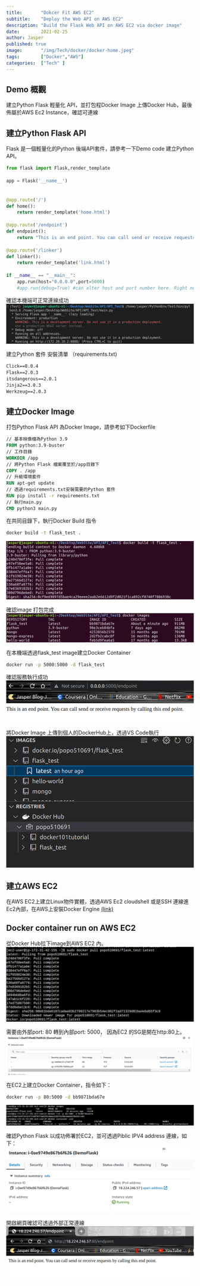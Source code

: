 ```yaml
---
title:       "Dokcer Fit AWS EC2"
subtitle:    "Deploy the Web API on AWS EC2"
description: "Build the Flask Web API on AWS EC2 via docker image"
date:        2021-02-25
author: Jasper
published: true
image:       "/img/Tech/docker/docker-home.jpeg"
tags:        ["Docker","AWS"]
categories:  ["Tech" ]
---
```


## Demo 概觀

建立Python Flask 輕量化 API，並打包程Docker Image 上傳Docker Hub，最後佈屬於AWS Ec2 Instance，確認可連線

##  建立Python Flask API 

Flask 是一個輕量化的Python 後端API套件，請參考一下Demo code 建立Python API。

```python
from flask import Flask,render_template

app = Flask('__name__')


@app.route('/')
def home():
    return render_template('home.html')

@app.route('/endpoint')
def endpoint():
    return "This is an end point. You can call send or receive requests by calling this end point."

@app.route('/linker')
def linker():
    return render_template('link.html')

if __name__ == "__main__":
    app.run(host="0.0.0.0",port=5000)
    #app.run(debug=True) #can alter host and port number here. Right now the default host is localhost and port is 5000
```
確認本機端可正常連線成功
![](/img/Tech/docker/flask_build.png) 


建立Python 套件 安裝清單 （requirements.txt)
```txt
Click==8.0.4
Flask==2.0.3
itsdangerous==2.0.1
Jinja2==3.0.3
Werkzeug==2.0.3
```

## 建立Docker Image

打包Python Flask API 為Docker Image，請參考如下Dockerfile

```Dockerfile
// 基本映像檔為Python 3.9
FROM python:3.9-buster
// 工作目錄
WORKDIR /app
// 將Python Flask 檔案覆至於/app目錄下
COPY . /app
// 升級環境套件
RUN apt-get update
// 透過requirements.txt安裝需要的Python 套件
RUN pip install -r requirements.txt
// 執行main.py
CMD python3 main.py
```

在共同目錄下，執行Docker Build 指令
```sh
docker build -t flask_test .
```
![](/img/Tech/docker/docker_build.png) 


確認image 打包完成
![](/img/Tech/docker/docker_image_list.png) 


在本機端透過flask_test image建立Docker Container
```sh
docker run -p 5000:5000 -d flask_test
```
確認服務執行成功
![](/img/Tech/docker/flask_server.png) 

將Docker Image 上傳到個人的DockerHub上，透過VS Code執行
![](/img/Tech/docker/DockerHub.png) 

## 建立AWS EC2

在AWS EC2上建立Linux物件實體，透過AWS Ec2 cloudshell 或是SSH 連線進Ec2內部，在AWS上安裝Docker Engine  [(link)](https://docs.aws.amazon.com/zh_tw/AmazonECS/latest/developerguide/create-container-image.html)

## Docker container run on AWS EC2
從Docker Hub拉下image到AWS EC2 內。
![](/img/Tech/docker/ec2_dockerHub.png) 

需要由外部port: 80 轉到內部port: 5000， 因為EC2 的SG是開在http:80上。
![](/img/Tech/docker/ec2_sg.png) 

在EC2上建立Docker Container，指令如下：
```sh
docker run -p 80:5000 -d bb9871bda67e
```
![](/img/Tech/docker/docker_run_ec2.png) 

確認Python Flask 以成功佈署於EC2，並可透過Piblic IPV4 address 連線，如下：
![](/img/Tech/docker/ec2_ipv4.png) 

開啟網頁確認可透過外部正常連線
![](/img/Tech/docker/success.png) 

